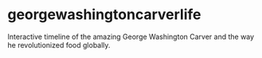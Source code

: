 # georgewashingtoncarverlife
Interactive timeline of the amazing George Washington Carver and the way he revolutionized food globally.

